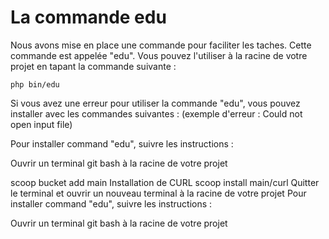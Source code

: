# La commande edu 

Nous avons mise en place une commande pour faciliter les taches. Cette commande est appelée "edu".
Vous pouvez l'utiliser à la racine de votre projet en tapant la commande suivante :

```Shell
php bin/edu 
```

Si vous avez une erreur pour utiliser la commande "edu", vous pouvez installer avec les commandes suivantes :
(exemple d'erreur : Could not open input file)

<tabs>
    <tab title="WINDOWS">
        Pour installer command "edu", suivre les instructions :
        <warning>
            <p>
                Ouvrir un terminal git bash à la racine de votre projet
            </p>
        </warning>
        <code-block lang="Bash">
        scoop bucket add main
        </code-block>
        Installation de CURL
        <code-block lang="Bash">
        scoop install main/curl
        </code-block>
        Quitter le terminal et ouvrir un nouveau terminal à la racine de votre projet
    </tab>
    <tab title="MAC OS">
        Pour installer command "edu", suivre les instructions :
        <warning>
            <p>
                Ouvrir un terminal git bash à la racine de votre projet
            </p>
        </warning>
    </tab>
</tabs>